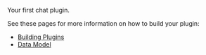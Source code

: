 Your first chat plugin.

See these pages for more information on how to build your plugin:

- <a class="underline hover:text-primary" href="https://promptpanel.com/plugin-agent-authoring/building-plugin-agents/" target="_new">Building Plugins</a>
- <a class="underline hover:text-primary" href="https://promptpanel.com/plugin-agent-authoring/data-model/" target="_new">Data Model</a>
